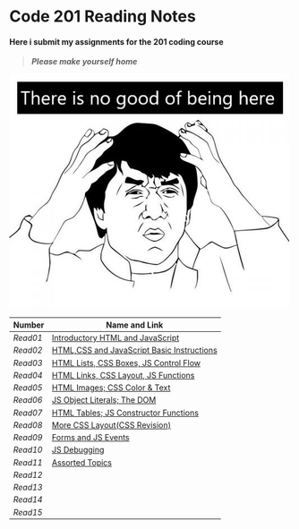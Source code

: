 # Code 201 Reading Notes
#### Here i submit my assignments for the 201 coding course
>  ***Please make yourself home***

![Jakie](Jackie-Chan.jpg)


| **Number** | **Name and Link** |
|------------|-------------------|
| *Read01* |[Introductory HTML and JavaScript](https://hadeaji.github.io/reading-notes/class-01)|
| *Read02* |[HTML,CSS and JavaScript Basic Instructions](https://hadeaji.github.io/reading-notes/class-02)|
| *Read03* |[HTML Lists, CSS Boxes, JS Control Flow](https://hadeaji.github.io/reading-notes/Read03)|
| *Read04* |[HTML Links, CSS Layout, JS Functions](https://hadeaji.github.io/reading-notes/read04)|
| *Read05* |[HTML Images; CSS Color & Text](https://hadeaji.github.io/reading-notes/read05)|
| *Read06* |[JS Object Literals; The DOM](https://hadeaji.github.io/reading-notes/Read06)|
| *Read07* |[HTML Tables; JS Constructor Functions](https://hadeaji.github.io/reading-notes/Read07)|
| *Read08* |[More CSS Layout(CSS Revision)](https://hadeaji.github.io/reading-notes/Read08)|
| *Read09* |[Forms and JS Events](https://hadeaji.github.io/reading-notes/Read09)|
| *Read10* |[JS Debugging](https://hadeaji.github.io/reading-notes/Read10)|
| *Read11* |[Assorted Topics](https://hadeaji.github.io/reading-notes/Read11)|
| *Read12* |               |
| *Read13* |               |
| *Read14* |               |
| *Read15* |               |
